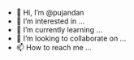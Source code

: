 - 👋 Hi, I’m @pujandan
- 👀 I’m interested in ...
- 🌱 I’m currently learning ...
- 💞️ I’m looking to collaborate on ...
- 📫 How to reach me ...

<!---
pujandan/pujandan is a ✨ special ✨ repository because its `README.md` (this file) appears on your GitHub profile.
You can click the Preview link to take a look at your changes.
--->
